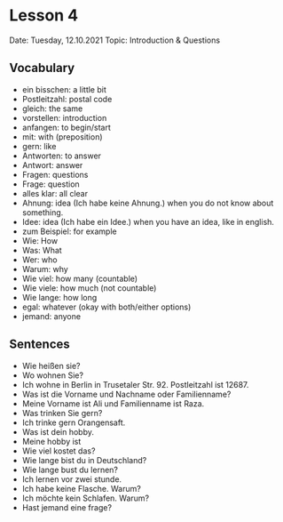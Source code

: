 # Lesson 4

Date: Tuesday, 12.10.2021
Topic: Introduction & Questions

## Vocabulary

- ein bisschen: a little bit
- Postleitzahl: postal code
- gleich: the same
- vorstellen: introduction
- anfangen: to begin/start
- mit: with (preposition)
- gern: like
- Antworten: to answer
- Antwort: answer
- Fragen: questions
- Frage: question
- alles klar: all clear
- Ahnung: idea (Ich habe keine Ahnung.) when you do not know about something.
- Idee: idea (Ich habe ein Idee.) when you have an idea, like in english.
- zum Beispiel: for example
- Wie: How
- Was: What
- Wer: who
- Warum: why
- Wie viel: how many (countable)
- Wie viele: how much (not countable)
- Wie lange: how long
- egal: whatever (okay with both/either options)
- jemand: anyone

## Sentences

- Wie heißen sie?
- Wo wohnen Sie?
- Ich wohne in Berlin in Trusetaler Str. 92. Postleitzahl ist 12687.
- Was ist die Vorname und Nachname oder Familienname?
- Meine Vorname ist Ali und Familienname ist Raza.
- Was trinken Sie gern?
- Ich trinke gern Orangensaft.
- Was ist dein hobby.
- Meine hobby ist
- Wie viel kostet das?
- Wie lange bist du in Deutschland?
- Wie lange bust du lernen?
- Ich lernen vor zwei stunde.
- Ich habe keine Flasche. Warum?
- Ich möchte kein Schlafen. Warum?
- Hast jemand eine frage?
